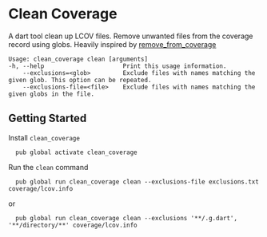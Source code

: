 # Clean Coverage

A dart tool clean up LCOV files.
Remove unwanted files from the coverage record using globs.
Heavily inspired by [remove_from_coverage](https://pub.dev/packages/remove_from_coverage)

```
Usage: clean_coverage clean [arguments]
-h, --help                      Print this usage information.
    --exclusions=<glob>         Exclude files with names matching the given glob. This option can be repeated.
    --exclusions-file=<file>    Exclude files with names matching the given globs in the file.
```

## Getting Started

Install `clean_coverage`
```
  pub global activate clean_coverage
```

Run the `clean` command

```
  pub global run clean_coverage clean --exclusions-file exclusions.txt coverage/lcov.info
```
or
```
  pub global run clean_coverage clean --exclusions '**/.g.dart', '**/directory/**' coverage/lcov.info
```
